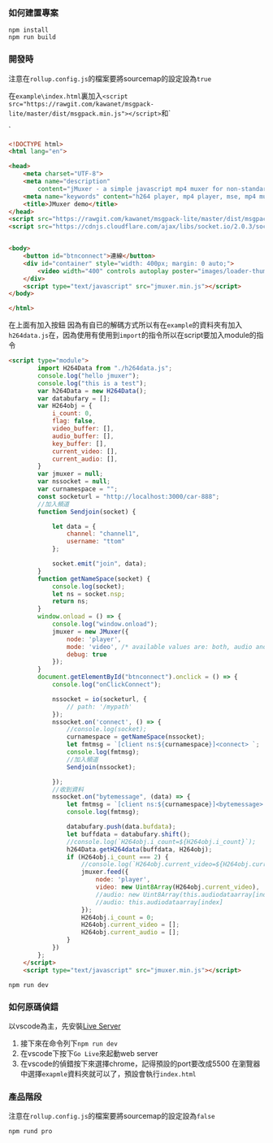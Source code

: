 ### 如何建置專案
```
npm install
npm run build
```

### 開發時

注意在`rollup.config.js`的檔案要將sourcemap的設定設為`true`

在`example\index.html`裏加入`<script src="https://rawgit.com/kawanet/msgpack-lite/master/dist/msgpack.min.js"></script>`和`

<script src="https://cdnjs.cloudflare.com/ajax/libs/socket.io/2.0.3/socket.io.js"></script>`
```html
<!DOCTYPE html>
<html lang="en">

<head>
    <meta charset="UTF-8">
    <meta name="description"
        content="jMuxer - a simple javascript mp4 muxer for non-standard streaming communications protocol">
    <meta name="keywords" content="h264 player, mp4 player, mse, mp4 muxing, jmuxer, aac player">
    <title>JMuxer demo</title>
</head>
<script src="https://rawgit.com/kawanet/msgpack-lite/master/dist/msgpack.min.js"></script>
<script src="https://cdnjs.cloudflare.com/ajax/libs/socket.io/2.0.3/socket.io.js"></script>


<body>
    <button id="btnconnect">連線</button>
    <div id="container" style="width: 400px; margin: 0 auto;">
        <video width="400" controls autoplay poster="images/loader-thumb.jpg" id="player"></video>
    </div>
    <script type="text/javascript" src="jmuxer.min.js"></script>
</body>

</html>
```
在上面有加入按鈕
因為有自已的解碼方式所以有在`example`的資料夾有加入`h264data.js`在，因為使用有使用到`import`的指令所以在script要加入module的指令
```html
<script type="module">
        import H264Data from "./h264data.js";
        console.log("hello jmuxer");
        console.log("this is a test");
        var h264Data = new H264Data();
        var databufary = [];
        var H264obj = {
            i_count: 0,
            flag: false,
            video_buffer: [],
            audio_buffer: [],
            key_buffer: [],
            current_video: [],
            current_audio: [],
        }
        var jmuxer = null;
        var nssocket = null;
        var curnamespace = "";
        const socketurl = "http://localhost:3000/car-888";
        //加入頻道
        function Sendjoin(socket) {

            let data = {
                channel: "channel1",
                username: "ttom"
            };

            socket.emit("join", data);
        }
        function getNameSpace(socket) {
            console.log(socket);
            let ns = socket.nsp;
            return ns;
        }
        window.onload = () => {
            console.log("window.onload");
            jmuxer = new JMuxer({
                node: 'player',
                mode: 'video', /* available values are: both, audio and video */
                debug: true
            });
        }
        document.getElementById("btnconnect").onclick = () => {
            console.log("onClickConnect");

            nssocket = io(socketurl, {
                // path: '/mypath'
            });
            nssocket.on('connect', () => {
                //console.log(socket);
                curnamespace = getNameSpace(nssocket);
                let fmtmsg = `[client ns:${curnamespace}]<connect> `;
                console.log(fmtmsg);
                //加入頻道
                Sendjoin(nssocket);

            });
            //收到資料
            nssocket.on("bytemessage", (data) => {
                let fmtmsg = `[client ns:${curnamespace}]<bytemessage>  data=${data.channel}`;
                console.log(fmtmsg);

                databufary.push(data.bufdata);
                let buffdata = databufary.shift();
                //console.log(`H264obj.i_count=${H264obj.i_count}`);
                h264Data.getH264data(buffdata, H264obj);
                if (H264obj.i_count === 2) {
                    //console.log(`H264obj.current_video=${H264obj.current_video.length}`);
                    jmuxer.feed({
                        node: 'player',
                        video: new Uint8Array(H264obj.current_video),
                        //audio: new Uint8Array(this.audiodataarray[index])
                        //audio: this.audiodataarray[index]
                    });
                    H264obj.i_count = 0;
                    H264obj.current_video = [];
                    H264obj.current_audio = [];
                }
            })
        };
    </script>
    <script type="text/javascript" src="jmuxer.min.js"></script>
```



```
npm run dev
```
### 如何原碼偵錯
以vscode為主，先安裝[Live Server](https://marketplace.visualstudio.com/items?itemName=ritwickdey.LiveServer)
1. 接下來在命令列下`npm run dev `
2. 在vscode下按下`Go Live`來起動web server
3. 在vscode的偵錯按下來選擇chrome，記得預設的port要改成5500
在瀏覽器中選擇`exapmle`資料夾就可以了，預設會執行`index.html`



### 產品階段
注意在`rollup.config.js`的檔案要將sourcemap的設定設為`false`
```
npm rund pro 
```